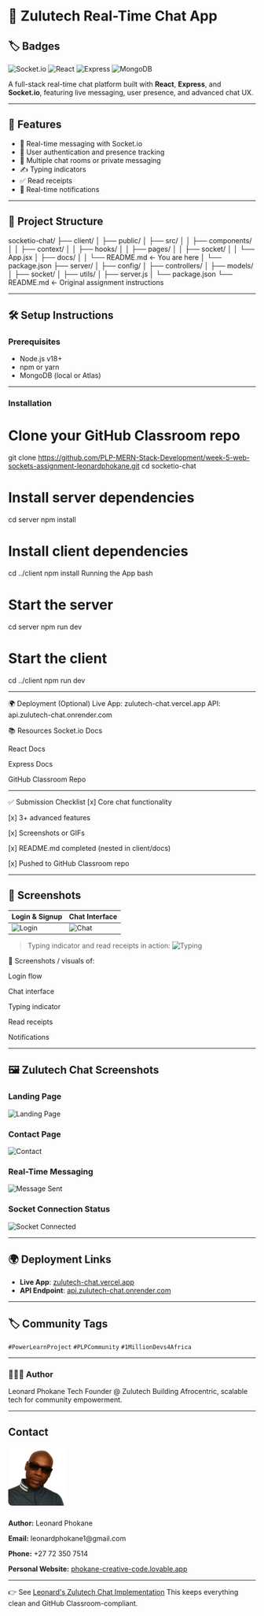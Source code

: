 
# 💬 Zulutech Real-Time Chat App
## 🏷️ Badges

![Socket.io](https://img.shields.io/badge/Socket.io-Real--Time-blue)
![React](https://img.shields.io/badge/React-18+-brightgreen)
![Express](https://img.shields.io/badge/Express-Node.js-yellow)
![MongoDB](https://img.shields.io/badge/MongoDB-Atlas-green)

A full-stack real-time chat platform built with **React**, **Express**, and **Socket.io**, featuring live messaging, user presence, and advanced chat UX.

---

## 🚀 Features

- 🔄 Real-time messaging with Socket.io
- 🔐 User authentication and presence tracking
- 🧩 Multiple chat rooms or private messaging
- ✍️ Typing indicators
- ✅ Read receipts
- 🔔 Real-time notifications

---

## 🧱 Project Structure

socketio-chat/ ├── client/ │ ├── public/ │ ├── src/ │ │ ├── components/ │ │ ├── context/ │ │ ├── hooks/ │ │ ├── pages/ │ │ ├── socket/ │ │ └── App.jsx │ ├── docs/ │ │ └── README.md ← You are here │ └── package.json ├── server/ │ ├── config/ │ ├── controllers/ │ ├── models/ │ ├── socket/ │ ├── utils/ │ ├── server.js │ └── package.json └── README.md ← Original assignment instructions


---

## 🛠️ Setup Instructions

### Prerequisites

- Node.js v18+
- npm or yarn
- MongoDB (local or Atlas)

---

### Installation


# Clone your GitHub Classroom repo
git clone https://github.com/PLP-MERN-Stack-Development/week-5-web-sockets-assignment-leonardphokane.git
cd socketio-chat

# Install server dependencies
cd server
npm install

# Install client dependencies
cd ../client
npm install
Running the App
bash
# Start the server
cd server
npm run dev

# Start the client
cd ../client
npm run dev

---

🌍 Deployment (Optional)
Live App: zulutech-chat.vercel.app API: api.zulutech-chat.onrender.com

📚 Resources
Socket.io Docs

React Docs

Express Docs

GitHub Classroom Repo

---



✅ Submission Checklist
[x] Core chat functionality

[x] 3+ advanced features

[x] Screenshots or GIFs

[x] README.md completed (nested in client/docs)

[x] Pushed to GitHub Classroom repo

---

## 📸 Screenshots

| Login & Signup | Chat Interface |
|----------------|----------------|
| ![Login](../public/screens/login.png) | ![Chat](../public/screens/chat.png) |

> Typing indicator and read receipts in action:
> ![Typing](../public/screens/typing.png)

📸 Screenshots / visuals of:
 

Login flow

Chat interface

Typing indicator

Read receipts

Notifications


---

## 🖼️ Zulutech Chat Screenshots

### Landing Page
![Landing Page](../public/screens/landing.png)

### Contact Page
![Contact](../public/screens/contact.png)

### Real-Time Messaging
![Message Sent](../public/screens/message.png)

### Socket Connection Status
![Socket Connected](../public/screens/socket-status.png)


---

## 🌍 Deployment Links

- **Live App**: [zulutech-chat.vercel.app](https://zulutech-chat.vercel.app)
- **API Endpoint**: [api.zulutech-chat.onrender.com](https://api.zulutech-chat.onrender.com)


---

## 🏷 Community Tags

`#PowerLearnProject` `#PLPCommunity` `#1MillionDevs4Africa`

---

### 👨🏾‍💻 Author
Leonard Phokane Tech Founder @ Zulutech Building Afrocentric, scalable tech for community empowerment.

---

<section id="contact">
  <h2>Contact</h2>
   <!-- 👤 Profile Image -->
  <img src="assets/leonard.png" alt="Leonard Phokane" style="width:120px; height:auto; border-radius:8px; margin-bottom:10px;" />
  <p><strong>Author:</strong> Leonard Phokane</p>
  <p><strong>Email:</strong> leonardphokane1@gmail.com</p>
  <p><strong>Phone:</strong> +27 72 350 7514</p>

  <!-- 🌐 Personal Website Link -->
  <p><strong>Personal Website:</strong> 
    <a href="https://phokane-creative-code.lovable.app/" target="_blank">
      phokane-creative-code.lovable.app
    </a>
  </p>
</section>

---
👉 See [Leonard's Zulutech Chat Implementation](client/docs/README.md)
This keeps everything clean and GitHub Classroom-compliant.
